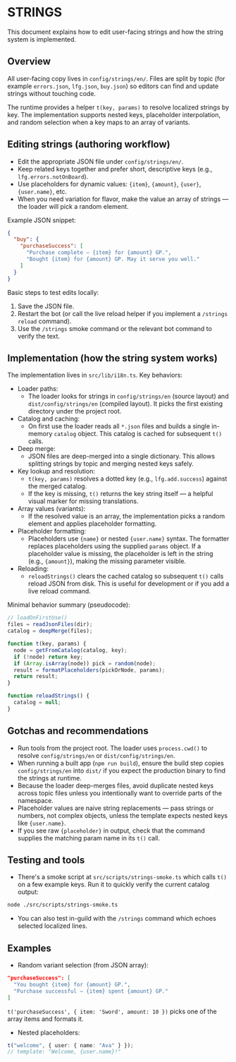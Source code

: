 # STRINGS

This document explains how to edit user-facing strings and how the string system is implemented.

## Overview

All user-facing copy lives in `config/strings/en/`. Files are split by topic (for example `errors.json`, `lfg.json`, `buy.json`) so editors can find and update strings without touching code.

The runtime provides a helper `t(key, params)` to resolve localized strings by key. The implementation supports nested keys, placeholder interpolation, and random selection when a key maps to an array of variants.

## Editing strings (authoring workflow)

- Edit the appropriate JSON file under `config/strings/en/`.
- Keep related keys together and prefer short, descriptive keys (e.g., `lfg.errors.notOnBoard`).
- Use placeholders for dynamic values: `{item}`, `{amount}`, `{user}`, `{user.name}`, etc.
- When you need variation for flavor, make the value an array of strings — the loader will pick a random element.

Example JSON snippet:

```json
{
  "buy": {
    "purchaseSuccess": [
      "Purchase complete — {item} for {amount} GP.",
      "Bought {item} for {amount} GP. May it serve you well."
    ]
  }
}
```

Basic steps to test edits locally:

1. Save the JSON file.
1. Restart the bot (or call the live reload helper if you implement a `/strings reload` command).
1. Use the `/strings` smoke command or the relevant bot command to verify the text.

## Implementation (how the string system works)

The implementation lives in `src/lib/i18n.ts`. Key behaviors:

- Loader paths:
  - The loader looks for strings in `config/strings/en` (source layout) and `dist/config/strings/en` (compiled layout). It picks the first existing directory under the project root.
- Catalog and caching:
  - On first use the loader reads all `*.json` files and builds a single in-memory `catalog` object. This catalog is cached for subsequent `t()` calls.
- Deep merge:
  - JSON files are deep-merged into a single dictionary. This allows splitting strings by topic and merging nested keys safely.
- Key lookup and resolution:
  - `t(key, params)` resolves a dotted key (e.g., `lfg.add.success`) against the merged catalog.
  - If the key is missing, `t()` returns the key string itself — a helpful visual marker for missing translations.
- Array values (variants):
  - If the resolved value is an array, the implementation picks a random element and applies placeholder formatting.
- Placeholder formatting:
  - Placeholders use `{name}` or nested `{user.name}` syntax. The formatter replaces placeholders using the supplied `params` object. If a placeholder value is missing, the placeholder is left in the string (e.g., `{amount}`), making the missing parameter visible.
- Reloading:
  - `reloadStrings()` clears the cached catalog so subsequent `t()` calls reload JSON from disk. This is useful for development or if you add a live reload command.

Minimal behavior summary (pseudocode):

```ts
// loadOnFirstUse()
files = readJsonFiles(dir);
catalog = deepMerge(files);

function t(key, params) {
  node = getFromCatalog(catalog, key);
  if (!node) return key;
  if (Array.isArray(node)) pick = random(node);
  result = formatPlaceholders(pickOrNode, params);
  return result;
}

function reloadStrings() {
  catalog = null;
}
```

## Gotchas and recommendations

- Run tools from the project root. The loader uses `process.cwd()` to resolve `config/strings/en` or `dist/config/strings/en`.
- When running a built app (`npm run build`), ensure the build step copies `config/strings/en` into `dist/` if you expect the production binary to find the strings at runtime.
- Because the loader deep-merges files, avoid duplicate nested keys across topic files unless you intentionally want to override parts of the namespace.
- Placeholder values are naive string replacements — pass strings or numbers, not complex objects, unless the template expects nested keys like `{user.name}`.
- If you see raw `{placeholder}` in output, check that the command supplies the matching param name in its `t()` call.

## Testing and tools

- There's a smoke script at `src/scripts/strings-smoke.ts` which calls `t()` on a few example keys. Run it to quickly verify the current catalog output:

```bash
node ./src/scripts/strings-smoke.ts
```

- You can also test in-guild with the `/strings` command which echoes selected localized lines.

## Examples

- Random variant selection (from JSON array):

```json
"purchaseSuccess": [
  "You bought {item} for {amount} GP.",
  "Purchase successful — {item} spent {amount} GP."
]
```

`t('purchaseSuccess', { item: 'Sword', amount: 10 })` picks one of the array items and formats it.

- Nested placeholders:

```ts
t("welcome", { user: { name: "Ava" } });
// template: "Welcome, {user.name}!"
```
